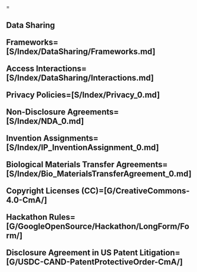 =<h2>Data Sharing</a>

Frameworks=[S/Index/DataSharing/Frameworks.md]

Access Interactions=[S/Index/DataSharing/Interactions.md]

Privacy Policies=[S/Index/Privacy_0.md]

Non-Disclosure Agreements=[S/Index/NDA_0.md]

Invention Assignments=[S/Index/IP_InventionAssignment_0.md]

Biological Materials Transfer Agreements=[S/Index/Bio_MaterialsTransferAgreement_0.md]

Copyright Licenses (CC)=[G/CreativeCommons-4.0-CmA/]

Hackathon Rules=[G/GoogleOpenSource/Hackathon/LongForm/Form/]

Disclosure Agreement in US Patent Litigation=[G/USDC-CAND-PatentProtectiveOrder-CmA/]